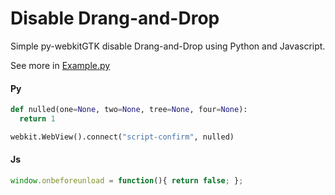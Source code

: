 # Disable Drang-and-Drop

Simple py-webkitGTK disable Drang-and-Drop using Python and Javascript.

See more in [Example.py](https://github.com/xPhip/py-webkitgtk-disable-drag-and-drop/blob/master/README.md)

#### Py
```python
def nulled(one=None, two=None, tree=None, four=None):
  return 1
```
```python
webkit.WebView().connect("script-confirm", nulled)
```

#### Js
```javascript
window.onbeforeunload = function(){ return false; };
```
